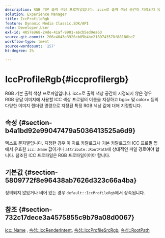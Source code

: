 ```yaml
---
description: RGB 기본 출력 색상 프로파일입니다. icc=로 출력 색상 공간이 지정되지 않은 경우 RGB 응답 이미지에 사용할 ICC 색상 프로필의 이름을 지정하고 bgc= 및 color= 등의 다양한 이미지 렌더링 명령으로 지정된 특정 RGB 색상 값에 대해 지정합니다.
solution: Experience Manager
title: IccProfileRgb
feature: Dynamic Media Classic,SDK/API
role: Developer,User
exl-id: 4057e968-24de-41af-9901-a6cb5ed9ea63
source-git-commit: 206e4643e3926cb85b4be2189743578f88180be7
workflow-type: tm+mt
source-wordcount: '157'
ht-degree: 2%

---
```


# IccProfileRgb{#iccprofilergb}

RGB 기본 출력 색상 프로파일입니다. icc=로 출력 색상 공간이 지정되지 않은 경우 RGB 응답 이미지에 사용할 ICC 색상 프로필의 이름을 지정하고 bgc= 및 color= 등의 다양한 이미지 렌더링 명령으로 지정된 특정 RGB 색상 값에 대해 지정합니다.

## 속성 {#section-b4a1bd92e99047479a5036413525a6d9}

텍스트 문자열입니다. 지정한 경우 이 자료 카탈로그나 기본 카탈로그의 ICC 프로필 맵에서 유효한 `icc::Name` 값이거나 `attribute::RootPath`에 상대적인 파일 경로여야 합니다. 참조된 ICC 프로파일은 RGB 프로파일이어야 합니다.

## 기본값 {#section-5809772f8e96438ab7626d323c66a4ba}

정의되지 않았거나 비어 있는 경우 `default::IccProfileRgb`에서 상속됩니다.

## 참조 {#section-732c17dece3a4575855c9b79a08d0067}

[icc::Name](../../../../../ir-api/material-cat/image-rendering-api-ref/c-ir-material-catalog/c-ir-icc-profile-map-reference/r-ir-name-icc.md#reference-7a293ede360e433782575f8f6a562ac2) ,  [속성::IccRenderIntent](../../../../../ir-api/material-cat/image-rendering-api-ref/c-ir-material-catalog/c-ir-attributes-reference/r-ir-iccrenderintent.md#reference-3b80b7a4c25545a593c5076f318b5c40),  [속성::IccProfileSrcRgb](../../../../../ir-api/material-cat/image-rendering-api-ref/c-ir-material-catalog/c-ir-attributes-reference/r-ir-iccprofilesrcrgb.md#reference-2fb0f7cfc6e74813b82cd98ae165bd49),  [속성::RootPath](../../../../../ir-api/material-cat/image-rendering-api-ref/c-ir-material-catalog/c-ir-attributes-reference/r-ir-rootpath.md#reference-a4d7c96b62e14fcbad1740c702f160f3)
